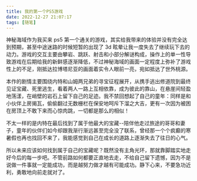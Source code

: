 ```yaml
---
title: 我的第一个PS5游戏
date: 2022-12-27 21:07:17
tags: [随笔]
---
```


神秘海域作为我买来 ps5 第一个通关的游戏，其实给我带来的体验并没有完全达到预期，甚至中途迷路的时候短暂的出现了 3d 眩晕让我一度失去了继续玩下去的动力。游戏的交互主要由攀岩、跳跃、射击和小部分解谜构成，操作上的单一性导致游戏在后期给我的新鲜感逐渐降低，不过神秘海域的画面一定程度上弥补了游戏性上的不足，刚抵达拉博塔尼亚的画面着实令人眼前一亮，宛如抵达了世外桃源。

本作的剧情主要围绕内特和山姆两兄弟的寻宝征程展开，从携手逃出修道院到最终见证宝藏、死里逃生，看着两人一路上互相依靠，成为彼此的靠山，在悬崖间轻盈地荡漾，在峭壁的岩石上留下自己的足迹。我不禁回想起了自己的童年：同样是和小伙伴上房揭瓦，偷偷翻过无数栅栏在保安地呵斥下溜之大吉，更有一次因为被困在房顶上不敢下来而心惊肉跳，一切都是那么的相似！

不太一样的是内特在最后找到了属于他最大的宝藏--陪伴他走过旅途的哥哥和妻子，童年的伙伴们如今却跟我渐行渐远甚至完全没了联系，曾经那一个个疯癫的寒暑假也再也找回不来了，我能感觉到自己在成长的道路上逐渐失去了往日的心气。

所以未来应该如何找到属于自己的宝藏呢？既然没有主角光环，那就靠脚踏实地走好今后的每一步吧。不管前路如何都要正直地去走，不给自己留下遗憾，因为不是说做一件事就一定能成功，而是越努力做才越有可能成功。静下心来，不要急功近利，勇敢地向前走就对了。
